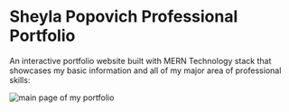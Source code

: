 # Sheyla Popovich Professional Portfolio

An interactive portfolio website built with MERN Technology stack that showcases my basic information and all of my major area of professional skills:



![main page of my portfolio](./src/assets/images/portfolio.png)